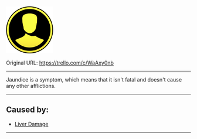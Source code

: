 ![tile000.png\|200](./Jaundice%20-%20Attachments/6718845db30472d958dd7b31.png)

Original URL: https://trello.com/c/WaAxy0nb

---

Jaundice is a symptom, which means that it isn't fatal and doesn't cause any other afflictions.

---

## Caused by:

- [Liver Damage](../Torso/Liver%20Damage.md)

---

